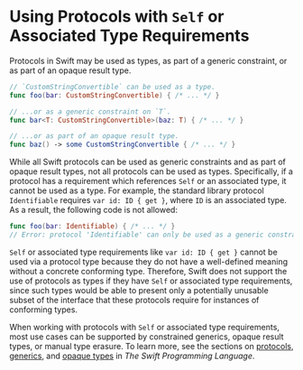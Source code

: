 # Using Protocols with `Self` or Associated Type Requirements

Protocols in Swift may be used as types, as part of a generic constraint, or as part of an opaque result type.

```swift
// `CustomStringConvertible` can be used as a type.
func foo(bar: CustomStringConvertible) { /* ... */ }

// ...or as a generic constraint on `T`.
func bar<T: CustomStringConvertible>(baz: T) { /* ... */ }

// ...or as part of an opaque result type.
func baz() -> some CustomStringConvertible { /* ... */ }
```

While all Swift protocols can be used as generic constraints and as part of opaque result types, not all protocols can be used as types. Specifically, if a protocol has a requirement which references `Self` or an associated type, it cannot be used as a type. For example, the standard library protocol `Identifiable` requires `var id: ID { get }`, where `ID` is an associated type. As a result, the following code is not allowed:

```swift
func foo(bar: Identifiable) { /* ... */ }
// Error: protocol 'Identifiable' can only be used as a generic constraint because it has Self or associated type requirements
```

`Self` or associated type requirements like `var id: ID { get }` cannot be used via a protocol type because they do not have a well-defined meaning without a concrete conforming type. Therefore, Swift does not support the use of protocols as types if they have `Self` or associated type requirements, since such types would be able to present only a potentially unusable subset of the interface that these protocols require for instances of conforming types.

When working with protocols with `Self` or associated type requirements, most use cases can be supported by constrained generics, opaque result types, or manual type erasure. To learn more, see the sections on [protocols](https://docs.swift.org/swift-book/LanguageGuide/Protocols.html), [generics](https://docs.swift.org/swift-book/LanguageGuide/Generics.html), and [opaque types](https://docs.swift.org/swift-book/LanguageGuide/OpaqueTypes.html) in _The Swift Programming Language_.
